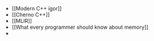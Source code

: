 - [[Modern C++ igor]]
- [[Cherno C++]]
- [[MLIR]]
- [[What every programmer should know about memory]]
-